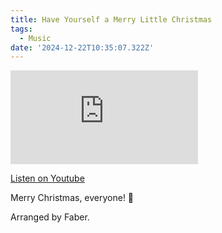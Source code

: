 ```yaml
---
title: Have Yourself a Merry Little Christmas
tags:
  - Music
date: '2024-12-22T10:35:07.322Z'
---
```


<iframe src="https://www.youtube-nocookie.com/embed/4ibBRn0H1ug?modestbranding=1&showinfo=0&rel=0" title="YouTube video player" frameborder="0" allow="accelerometer; autoplay; encrypted-media; gyroscope; picture-in-picture;" allowfullscreen className="youtube_video"></iframe>

[Listen on Youtube](https://youtu.be/4ibBRn0H1ug)

Merry Christmas, everyone! 🎄

Arranged by Faber.
